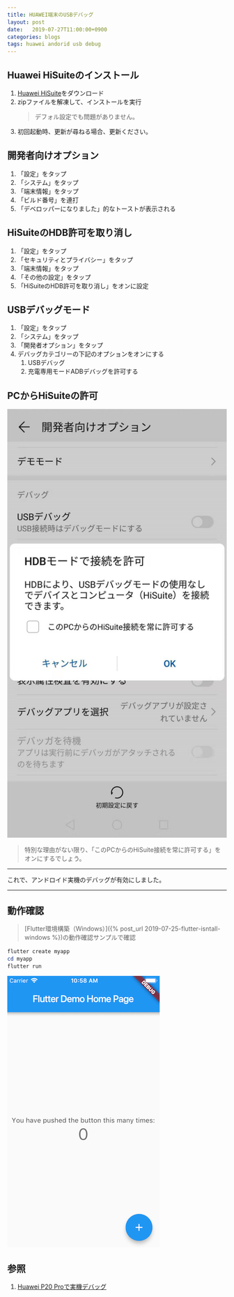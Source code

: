 ```yaml
---
title: HUAWEI端末のUSBデバッグ
layout: post
date:   2019-07-27T11:00:00+0900
categories: blogs
tags: huawei andorid usb debug
---
```


## Huawei HiSuiteのインストール

1. [Huawei HiSuite](http://consumer.huawei.com/minisite/hi-suite/)をダウンロード
2. zipファイルを解凍して、インストールを実行
   > デフォル設定でも問題がありません。
3. 初回起動時、更新が尋ねる場合、更新ください。

## 開発者向けオプション

1. 「設定」をタップ
2. 「システム」をタップ
3. 「端末情報」をタップ
4. 「ビルド番号」を連打
5. 「デベロッパーになりました」的なトーストが表示される

## HiSuiteのHDB許可を取り消し

1. 「設定」をタップ
2. 「セキュリティとプライバシー」をタップ
3. 「端末情報」をタップ
4. 「その他の設定」をタップ
5. 「HiSuiteのHDB許可を取り消し」をオンに設定

## USBデバッグモード

1. 「設定」をタップ
2. 「システム」をタップ
3. 「開発者オプション」をタップ
4. デバッグカテゴリーの下記のオプションをオンにする
    1. USBデバッグ
    2. 充電専用モードADBデバッグを許可する

## PCからHiSuiteの許可

![HUAWEI-HDB有効オプション](/assets/imgs/blogs/2019-07-27/huawei-android-HDB-option.jpg)

> 特別な理由がない限り、「このPCからのHiSuite接続を常に許可する」をオンにするでしょう。

---

これで、アンドロイド実機のデバッグが有効にしました。

---

## 動作確認

> [Flutter環境構築（Windows）]({% post_url 2019-07-25-flutter-isntall-windows %})の動作確認サンプルで確認

```powershell
flutter create myapp
cd myapp
flutter run
```

![Flutterサンプル結果](/assets/imgs/blogs/2019-07-25/flutter-sample-starter-app.png)

## 参照

1. [Huawei P20 Proで実機デバッグ](https://dalomo.net/blog/2018/09/24/81/)
